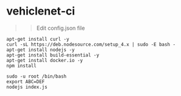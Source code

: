 #  vehiclenet-ci

>> Edit config.json file  

	apt-get install curl -y  
	curl -sL https://deb.nodesource.com/setup_4.x | sudo -E bash -  
	apt-get install nodejs -y  
	apt-get install build-essential -y  
	apt-get install docker.io -y  
	npm install  
	  
	sudo -u root /bin/bash  
	export ABC=DEF  
	nodejs index.js  
